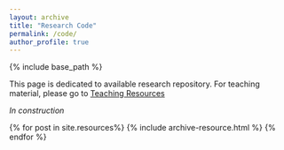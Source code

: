```yaml
---
layout: archive
title: "Research Code"
permalink: /code/
author_profile: true
---
```

{% include base_path %}

This page is dedicated to available research repository. For teaching material, please go to [Teaching Resources](https://ldutoit.github.io/teaching/)

*In construction*

{% for post in site.resources%}
  {% include archive-resource.html %}
{% endfor %}

